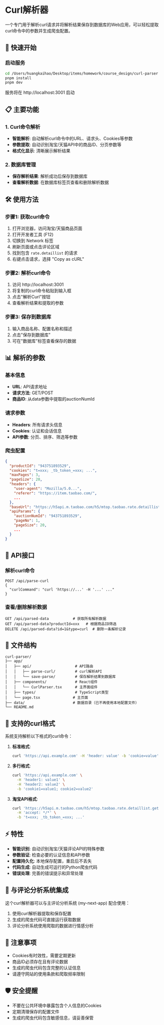# Curl解析器

一个专门用于解析curl请求并将解析结果保存到数据库的Web应用，可以轻松提取curl命令中的参数并生成爬虫配置。

## 🚀 快速开始

### 启动服务

```bash
cd /Users/huangkaihao/Desktop/items/homework/course_design/curl-parser
pnpm install
pnpm dev
```

服务将在 http://localhost:3001 启动

## 📋 主要功能

### 1. Curl命令解析
- **智能解析**: 自动解析curl命令中的URL、请求头、Cookies等参数
- **参数提取**: 自动识别淘宝/天猫API中的商品ID、分页参数等
- **格式化显示**: 清晰展示解析结果

### 2. 数据库管理
- **保存解析结果**: 解析成功后保存到数据库
- **查看解析数据**: 在数据库标签页查看和删除解析数据

## 🛠️ 使用方法

### 步骤1: 获取curl命令

1. 打开浏览器，访问淘宝/天猫商品页面
2. 打开开发者工具 (F12)
3. 切换到 Network 标签
4. 刷新页面或点击评论区域
5. 找到包含 `rate.detaillist` 的请求
6. 右键点击请求，选择 "Copy as cURL"

### 步骤2: 解析curl命令

1. 访问 http://localhost:3001
2. 将复制的curl命令粘贴到输入框
3. 点击"解析Curl"按钮
4. 查看解析结果和提取的参数

### 步骤3: 保存到数据库

1. 输入商品名称、配置名称和描述
2. 点击"保存到数据库"
3. 可在"数据库"标签查看保存的数据

## 📊 解析的参数

### 基本信息
- **URL**: API请求地址
- **请求方法**: GET/POST
- **商品ID**: 从data参数中提取的auctionNumId

### 请求参数
- **Headers**: 所有请求头信息
- **Cookies**: 认证和会话信息
- **API参数**: 分页、排序、筛选等参数

### 爬虫配置
```json
{
  "productId": "943751893529",
  "cookies": "t=xxx; _tb_token_=xxx; ...",
  "maxPages": 3,
  "pageSize": 20,
  "headers": {
    "user-agent": "Mozilla/5.0...",
    "referer": "https://item.taobao.com/",
    ...
  },
  "baseUrl": "https://h5api.m.taobao.com/h5/mtop.taobao.rate.detaillist.get/6.0/",
  "apiParams": {
    "auctionNumId": "943751893529",
    "pageNo": 1,
    "pageSize": 20,
    ...
  }
}
```

## 🔧 API接口

### 解析curl命令
```
POST /api/parse-curl
{
  "curlCommand": "curl 'https://...' -H '...' ..."
}
```

### 查看/删除解析数据
```
GET /api/parsed-data           # 获取所有解析数据
GET /api/parsed-data?productId=xxx   # 根据商品ID筛选
DELETE /api/parsed-data?id=1&type=curl  # 删除一条解析记录
```

## 📁 文件结构

```
curl-parser/
├── app/
│   ├── api/                    # API路由
│   │   ├── parse-curl/         # curl解析API
│   │   └── save-parse/         # 保存解析结果到数据库
│   ├── components/             # React组件
│   │   └── CurlParser.tsx      # 主界面组件
│   ├── types/                  # TypeScript类型
│   └── page.tsx               # 主页面
├── data/                      # 数据目录（已不再使用本地配置文件）
└── README.md
```

## 🎯 支持的curl格式

系统支持解析以下格式的curl命令：

1. **标准格式**:
   ```bash
   curl 'https://api.example.com' -H 'header: value' -b 'cookie=value'
   ```

2. **多行格式**:
   ```bash
   curl 'https://api.example.com' \
     -H 'header1: value1' \
     -H 'header2: value2' \
     -b 'cookie1=value1; cookie2=value2'
   ```

3. **淘宝API格式**:
   ```bash
   curl 'https://h5api.m.taobao.com/h5/mtop.taobao.rate.detaillist.get/6.0/?...' \
     -H 'accept: */*' \
     -b 't=xxx; _tb_token_=xxx; ...'
   ```

## ⚡ 特性

- **智能识别**: 自动识别淘宝/天猫评论API的特殊参数
- **参数验证**: 检查必要的认证信息和API参数
- **配置持久化**: 本地保存配置，重启后不丢失
- **代码生成**: 自动生成可运行的Python爬虫代码
- **错误处理**: 完善的错误提示和异常处理

## 🔄 与评论分析系统集成

这个curl解析器可以与主评论分析系统 (my-next-app) 配合使用：

1. 使用curl解析器提取和保存配置
2. 生成的爬虫代码可直接运行获取数据
3. 评论分析系统使用爬取的数据进行情感分析

## 📝 注意事项

- Cookies有时效性，需要定期更新
- 商品ID必须存在且有评论数据
- 生成的爬虫代码包含完整的认证信息
- 请遵守网站的使用条款和爬取频率限制

## 🛡️ 安全提醒

- 不要在公共环境中暴露包含个人信息的Cookies
- 定期清理保存的配置文件
- 生成的爬虫代码包含敏感信息，请妥善保管
